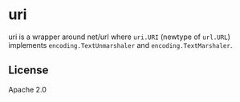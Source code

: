 # uri

uri is a wrapper around net/url where `uri.URI` (newtype of `url.URL`) implements `encoding.TextUnmarshaler` and `encoding.TextMarshaler`.

## License

Apache 2.0
